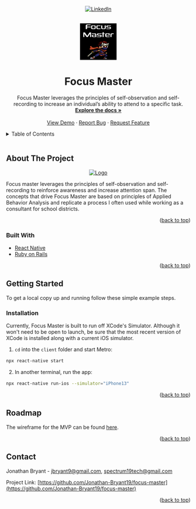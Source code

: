 <div id="top" align="center">

[![LinkedIn][linkedin-shield]][linkedin-url]

</div>

<!-- PROJECT LOGO -->
<br />
<div align="center">
  <a href="https://github.com/Jonathan-Bryant19/focus-master">
    <img src="images/Focus Master Logo.png" alt="Logo" width="100" height="100">
  </a>

<br />
<h1 align="center">Focus Master</h3>

  <p align="center">
    Focus Master leverages the principles of self-observation and self-recording to increase an individual’s ability to attend to a specific task.
    <br />
    <a href="https://github.com/Jonathan-Bryant19/focus-master"><strong>Explore the docs »</strong></a>
    <br />
    <br />
    <a href="https://www.youtube.com/watch?v=9kOPlLq_Bn4&t">View Demo</a>
    ·
    <a href="https://github.com/Jonathan-Bryant19/focus-master/issues">Report Bug</a>
    ·
    <a href="https://github.com/Jonathan-Bryant19/focus-master/issues">Request Feature</a>
  </p>
</div>



<!-- TABLE OF CONTENTS -->
<details>
  <summary>Table of Contents</summary>
  <ol>
    <li>
      <a href="#about-the-project">About The Project</a>
      <ul>
        <li><a href="#built-with">Built With</a></li>
      </ul>
    </li>
    <li>
      <a href="#getting-started">Getting Started</a>
      <ul>
        <li><a href="#installation">Installation</a></li>
      </ul>
    </li>
    <li><a href="#roadmap">Roadmap</a></li>
    <li><a href="#contact">Contact</a></li>
  </ol>
</details>
<br />



<!-- ABOUT THE PROJECT -->
## About The Project

<div align="center">
  <a href="https://github.com/Jonathan-Bryant19/focus-master">
    <img src="https://res.cloudinary.com/dhaek7qxl/image/upload/e_loop/v1653693807/Focus-Master/hero-attack_wadagc.gif" alt="Logo" width="300" height="617">
</a>
</div>

Focus master leverages the principles of self-observation and self-recording to reinforce awareness and increase attention span. The concepts that drive Focus Master are based on principles of Applied Behavior Analysis and replicate a process I often used while working as a consultant for school districts. 

<p align="right">(<a href="#top">back to top</a>)</p>



### Built With

* [React Native](https://reactnative.dev/)
* [Ruby on Rails](https://rubyonrails.org/)

<p align="right">(<a href="#top">back to top</a>)</p>



<!-- GETTING STARTED -->
## Getting Started

To get a local copy up and running follow these simple example steps.


### Installation

Currently, Focus Master is built to run off XCode's Simulator. Although it won't need to be open to launch, be sure that the most recent version of XCode is installed along with a current iOS simulator. 

1. `cd` into the `client` folder and start Metro:
```sh
npx react-native start
```
2. In another terminal, run the app:
```sh
npx react-native run-ios --simulator="iPhone13" 
```



<p align="right">(<a href="#top">back to top</a>)</p>



<!-- ROADMAP -->
## Roadmap

The wireframe for the MVP can be found [here](https://res.cloudinary.com/dhaek7qxl/image/upload/v1649178386/Focus-Master/focus_master_wireframe_vyccsm.png).

<p align="right">(<a href="#top">back to top</a>)</p>




<!-- CONTACT -->
## Contact

Jonathan Bryant - jbryant9@gmail.com, spectrum19tech@gmail.com

Project Link: [https://github.com/Jonathan-Bryant19/focus-master](https://github.com/Jonathan-Bryant19/focus-master)

<p align="right">(<a href="#top">back to top</a>)</p>



<!-- MARKDOWN LINKS & IMAGES -->
<!-- https://www.markdownguide.org/basic-syntax/#reference-style-links -->

[linkedin-shield]: https://img.shields.io/badge/-LinkedIn-black.svg?style=for-the-badge&logo=linkedin&colorB=555
[linkedin-url]: https://www.linkedin.com/in/jonathan-bryant19/